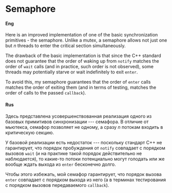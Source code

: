 # Semaphore

#### Eng

Here is an improved implementation of one of the basic synchronization primitives - the semaphore. Unlike a mutex, a semaphore allows not just one but $`n`$ threads to enter the critical section simultaneously.

The drawback of the basic implementation is that since the C++ standard does not guarantee that the order of waking up from `notify` matches the order of `wait` calls (and in practice, such order is not observed), some threads may potentially starve or wait indefinitely to exit `enter`.

To avoid this, my semaphore guarantees that the order of `enter` calls matches the order of exiting them (and in terms of testing, matches the order of calls to the passed `callback`).

#### Rus

Здесь представлена усовершенствованная реализация одного из базовых примитивов синхронизации --- семафора. В отличие от мьютекса, семафор позволяет не одному, а сразу $`n`$ потокам входить в критическую секцию.

У базовой реализации есть недостаток --- поскольку стандарт C++ не гарантирует, что порядок пробуждения от `notify` совпадает с порядком вызовов `wait` (и на практике такой порядок действительно не наблюдается), то какие-то потоки потенциально могут голодать или же вообще ждать выхода из `enter` бесконечно долго.

Чтобы этого избежать, мой семафор гарантирует, что порядок вызова `enter` совпадает с порядком выхода из него (а в терминах тестирования с порядком вызовов передаваемого `callback`).